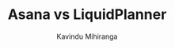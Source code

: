 ---
is_programmatic_layout_6: true
draft: false
title: "Asana vs LiquidPlanner"
snippet: "Asana vs LiquidPlanner"
image:
  src: /images/pseo/asana-vs-liquidplanner.png
  alt: "project management, team collaboration, scheduling, resource management"
publishDate: 2024-12-24
category: ""
author: "Kavindu Mihiranga"
tags:
  - "Project Management"
  - "Team Collaboration"
  - "Productivity"
  - "Software"
tools:
  Asana:
    sub_title: "Simplifying Team Collaboration"
    main_content: "Asana is known for its intuitive interface and straightforward approach to task management. It's perfect for teams looking for a tool that prioritizes simplicity without sacrificing essential project-tracking features. From creating task boards to assigning deadlines, Asana shines in its ability to keep projects moving seamlessly. However, some users find its features limiting when it comes to advanced customization or scalability for larger, more complex workflows."
    features: ["Visual project views, including timelines, boards, and calendars.","Simple task assignment with due dates and priority levels.","Integration with tools like Slack, Google Workspace, and Microsoft Teams.","Easy-to-use mobile app for project updates on the go."]
    analytics_rate: "⭐⭐⭐⭐⭐"
    analytics_review: "Clear and effective"
    customization_rate: "⭐⭐⭐"
    customization_review: "Basic customization"
    collaboration_features_rate: "⭐⭐⭐⭐"
    collaboration_features_review: "Strong collaboration tools"
    self_hosted: false
    open_source: false
    pricing: "Free & Paid plans"
  LiquidPlanner:
    sub_title: "Dynamic Project Management"
    main_content: "LiquidPlanner is designed for teams that require a more sophisticated approach to project management. It offers powerful scheduling capabilities and resource management features, making it suitable for complex projects with fluctuating timelines. While it excels in predictive scheduling and resource allocation, its learning curve can be steep for new users."
    features: ["Predictive scheduling that adapts to changes in project timelines.","Resource management tools to optimize team workloads.","Robust reporting features for tracking progress and performance.","Integration with various tools like Microsoft Project and Jira."]
    analytics_rate: "⭐⭐⭐⭐"
    analytics_review: "Insightful and detailed"
    customization_rate: "⭐⭐⭐⭐"
    customization_review: "Moderately customizable"
    collaboration_features_rate: "⭐⭐⭐⭐⭐"
    collaboration_features_review: "Excellent team collaboration features"
    self_hosted: false
    open_source: false
    pricing: "Paid plans only"
description: Discover the best project management tools for your business. Compare Asana, LiquidPlanner, and other tools to find the perfect fit for your team's needs.
related: [asana-vs-proworkflow, asana-vs-ntask-manager, asana-vs-quire, asana-vs-teamweek]
---